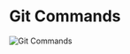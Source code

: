 # Git Commands

![Git Commands](https://monaco-cdn.oss-cn-shanghai.aliyuncs.com/08e7cfab7ea7c4fbf859d5715fb8d110.jpeg)

